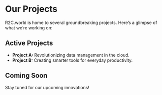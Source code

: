 # Our Projects

R2C.world is home to several groundbreaking projects. Here’s a glimpse of what we’re working on:

## Active Projects
- **Project A:** Revolutionizing data management in the cloud.
- **Project B:** Creating smarter tools for everyday productivity.

## Coming Soon
Stay tuned for our upcoming innovations!